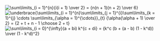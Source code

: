 <img src="https://latex.codecogs.com/svg.image?\sum\limits_{i&space;=&space;1}^{n}{i(i&space;&plus;&space;1)&space;\over&space;2}&space;=&space;{n(n&space;&plus;&space;1)(n&space;&plus;&space;2)&space;\over&space;6}" title="\sum\limits_{i = 1}^{n}{i(i + 1) \over 2} = {n(n + 1)(n + 2) \over 6}" />
<img src="https://latex.codecogs.com/svg.image?\underbrace{\sum\limits_{i&space;=&space;1}^{n}\sum\limits_{j&space;=&space;1}^{i}\sum\limits_{k&space;=&space;1}^{j}&space;\cdots&space;\sum\limits_{\alpha&space;=&space;1}^{\cdots}}_{t}&space;{\alpha(\alpha&space;&plus;&space;1)&space;\over&space;2}&space;=&space;{2&space;&plus;&space;t&space;&plus;&space;n&space;-&space;1&space;\choose&space;2&space;&plus;&space;t}" title="\underbrace{\sum\limits_{i = 1}^{n}\sum\limits_{j = 1}^{i}\sum\limits_{k = 1}^{j} \cdots \sum\limits_{\alpha = 1}^{\cdots}}_{t} {\alpha(\alpha + 1) \over 2} = {2 + t + n - 1 \choose 2 + t}" />
<img src="https://latex.codecogs.com/svg.image?\sum\limits_{i&space;=&space;0}^{\infty}(a&space;&plus;&space;bi)&space;k^{c&space;&plus;&space;di}&space;=&space;{k^c&space;(b&space;&plus;&space;(a&space;-&space;b)&space;(1&space;-&space;k^d))&space;\over&space;(1&space;-&space;k^d)^2}" title="\sum\limits_{i = 0}^{\infty}(a + bi) k^{c + di} = {k^c (b + (a - b) (1 - k^d)) \over (1 - k^d)^2}" />
